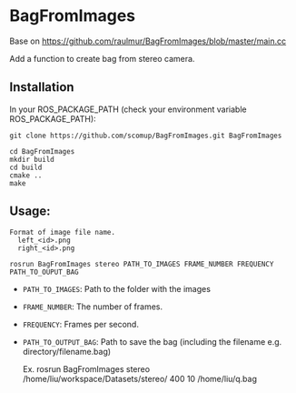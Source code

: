 # BagFromImages

Base on https://github.com/raulmur/BagFromImages/blob/master/main.cc

Add a function to create bag from stereo camera.

## Installation

In your ROS_PACKAGE_PATH (check your environment variable ROS_PACKAGE_PATH):

    git clone https://github.com/scomup/BagFromImages.git BagFromImages
    
    cd BagFromImages
    mkdir build
    cd build
    cmake ..
    make

## Usage:

    Format of image file name.
      left_<id>.png
      right_<id>.png

    rosrun BagFromImages stereo PATH_TO_IMAGES FRAME_NUMBER FREQUENCY PATH_TO_OUPUT_BAG
  
 - `PATH_TO_IMAGES`: Path to the folder with the images
 - `FRAME_NUMBER`: The number of frames.
 - `FREQUENCY`: Frames per second.
 - `PATH_TO_OUTPUT_BAG`: Path to save the bag (including the filename e.g. directory/filename.bag)

    Ex. rosrun BagFromImages stereo /home/liu/workspace/Datasets/stereo/ 400 10 /home/liu/q.bag

